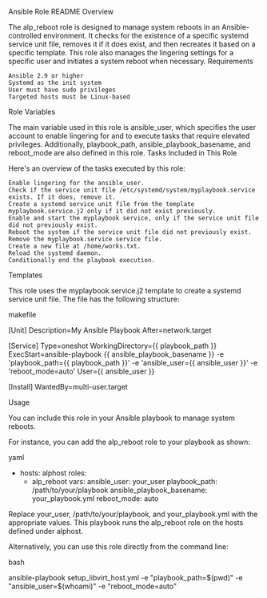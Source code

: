 Ansible Role README
Overview

The alp_reboot role is designed to manage system reboots in an Ansible-controlled environment. It checks for the existence of a specific systemd service unit file, removes it if it does exist, and then recreates it based on a specific template. This role also manages the lingering settings for a specific user and initiates a system reboot when necessary.
Requirements

    Ansible 2.9 or higher
    Systemd as the init system
    User must have sudo privileges
    Targeted hosts must be Linux-based

Role Variables

The main variable used in this role is ansible_user, which specifies the user account to enable lingering for and to execute tasks that require elevated privileges. Additionally, playbook_path, ansible_playbook_basename, and reboot_mode are also defined in this role.
Tasks Included in This Role

Here's an overview of the tasks executed by this role:

    Enable lingering for the ansible_user.
    Check if the service unit file /etc/systemd/system/myplaybook.service exists. If it does, remove it.
    Create a systemd service unit file from the template myplaybook.service.j2 only if it did not exist previously.
    Enable and start the myplaybook service, only if the service unit file did not previously exist.
    Reboot the system if the service unit file did not previously exist.
    Remove the myplaybook.service service file.
    Create a new file at /home/works.txt.
    Reload the systemd daemon.
    Conditionally end the playbook execution.

Templates

This role uses the myplaybook.service.j2 template to create a systemd service unit file. The file has the following structure:

makefile

[Unit]
Description=My Ansible Playbook
After=network.target

[Service]
Type=oneshot
WorkingDirectory={{ playbook_path }}
ExecStart=ansible-playbook {{ ansible_playbook_basename }}  -e 'playbook_path={{ playbook_path }}' -e 'ansible_user={{ ansible_user }}' -e 'reboot_mode=auto'
User={{ ansible_user }}

[Install]
WantedBy=multi-user.target

Usage

You can include this role in your Ansible playbook to manage system reboots.

For instance, you can add the alp_reboot role to your playbook as shown:

yaml

- hosts: alphost
  roles:
    - alp_reboot
  vars:
    ansible_user: your_user
    playbook_path: /path/to/your/playbook
    ansible_playbook_basename: your_playbook.yml
    reboot_mode: auto

Replace your_user, /path/to/your/playbook, and your_playbook.yml with the appropriate values. This playbook runs the alp_reboot role on the hosts defined under alphost.

Alternatively, you can use this role directly from the command line:

bash

ansible-playbook setup_libvirt_host.yml -e "playbook_path=$(pwd)" -e "ansible_user=$(whoami)" -e "reboot_mode=auto"


